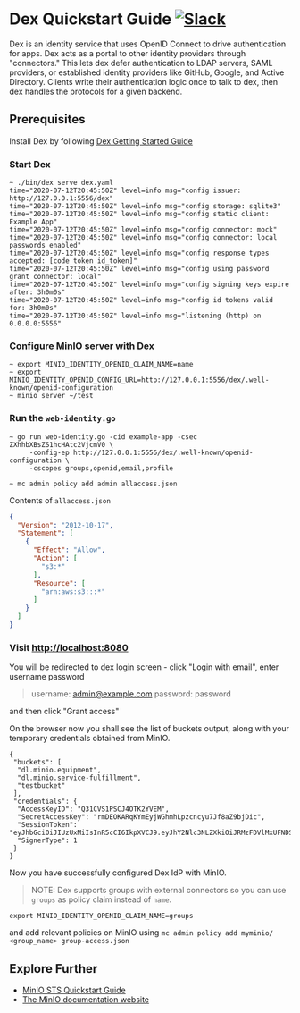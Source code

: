 # Dex Quickstart Guide [![Slack](https://slack.min.io/slack?type=svg)](https://slack.min.io)

Dex is an identity service that uses OpenID Connect to drive authentication for apps. Dex acts as a portal to other identity providers through "connectors." This lets dex defer authentication to LDAP servers, SAML providers, or established identity providers like GitHub, Google, and Active Directory. Clients write their authentication logic once to talk to dex, then dex handles the protocols for a given backend.

## Prerequisites

Install Dex by following [Dex Getting Started Guide](https://dexidp.io/docs/getting-started/)

### Start Dex

```
~ ./bin/dex serve dex.yaml
time="2020-07-12T20:45:50Z" level=info msg="config issuer: http://127.0.0.1:5556/dex"
time="2020-07-12T20:45:50Z" level=info msg="config storage: sqlite3"
time="2020-07-12T20:45:50Z" level=info msg="config static client: Example App"
time="2020-07-12T20:45:50Z" level=info msg="config connector: mock"
time="2020-07-12T20:45:50Z" level=info msg="config connector: local passwords enabled"
time="2020-07-12T20:45:50Z" level=info msg="config response types accepted: [code token id_token]"
time="2020-07-12T20:45:50Z" level=info msg="config using password grant connector: local"
time="2020-07-12T20:45:50Z" level=info msg="config signing keys expire after: 3h0m0s"
time="2020-07-12T20:45:50Z" level=info msg="config id tokens valid for: 3h0m0s"
time="2020-07-12T20:45:50Z" level=info msg="listening (http) on 0.0.0.0:5556"
```

### Configure MinIO server with Dex

```
~ export MINIO_IDENTITY_OPENID_CLAIM_NAME=name
~ export MINIO_IDENTITY_OPENID_CONFIG_URL=http://127.0.0.1:5556/dex/.well-known/openid-configuration
~ minio server ~/test
```

### Run the `web-identity.go`

```
~ go run web-identity.go -cid example-app -csec ZXhhbXBsZS1hcHAtc2VjcmV0 \
     -config-ep http://127.0.0.1:5556/dex/.well-known/openid-configuration \
     -cscopes groups,openid,email,profile
```

```
~ mc admin policy add admin allaccess.json
```

Contents of `allaccess.json`

```json
{
  "Version": "2012-10-17",
  "Statement": [
    {
      "Effect": "Allow",
      "Action": [
        "s3:*"
      ],
      "Resource": [
        "arn:aws:s3:::*"
      ]
    }
  ]
}
```

### Visit <http://localhost:8080>

You will be redirected to dex login screen - click "Login with email", enter username password
> username: admin@example.com
> password: password

and then click "Grant access"

On the browser now you shall see the list of buckets output, along with your temporary credentials obtained from MinIO.

```
{
 "buckets": [
  "dl.minio.equipment",
  "dl.minio.service-fulfillment",
  "testbucket"
 ],
 "credentials": {
  "AccessKeyID": "Q31CVS1PSCJ4OTK2YVEM",
  "SecretAccessKey": "rmDEOKARqKYmEyjWGhmhLpzcncyu7Jf8aZ9bjDic",
  "SessionToken": "eyJhbGciOiJIUzUxMiIsInR5cCI6IkpXVCJ9.eyJhY2Nlc3NLZXkiOiJRMzFDVlMxUFNDSjRPVEsyWVZFTSIsImF0X2hhc2giOiI4amItZFE2OXRtZEVueUZaMUttNWhnIiwiYXVkIjoiZXhhbXBsZS1hcHAiLCJlbWFpbCI6ImFkbWluQGV4YW1wbGUuY29tIiwiZW1haWxfdmVyaWZpZWQiOnRydWUsImV4cCI6IjE1OTQ2MDAxODIiLCJpYXQiOjE1OTQ1ODkzODQsImlzcyI6Imh0dHA6Ly8xMjcuMC4wLjE6NTU1Ni9kZXgiLCJuYW1lIjoiYWRtaW4iLCJzdWIiOiJDaVF3T0dFNE5qZzBZaTFrWWpnNExUUmlOek10T1RCaE9TMHpZMlF4TmpZeFpqVTBOallTQld4dlkyRnMifQ.nrbzIJz99Om7TvJ04jnSTmhvlM7aR9hMM1Aqjp2ONJ1UKYCvegBLrTu6cYR968_OpmnAGJ8vkd7sIjUjtR4zbw",
  "SignerType": 1
 }
}
```

Now you have successfully configured Dex IdP with MinIO.

> NOTE: Dex supports groups with external connectors so you can use `groups` as policy claim instead of `name`.

```
export MINIO_IDENTITY_OPENID_CLAIM_NAME=groups
```

and add relevant policies on MinIO using `mc admin policy add myminio/ <group_name> group-access.json`

## Explore Further

- [MinIO STS Quickstart Guide](https://min.io/docs/minio/linux/developers/security-token-service.html)
- [The MinIO documentation website](https://min.io/docs/minio/linux/index.html)
